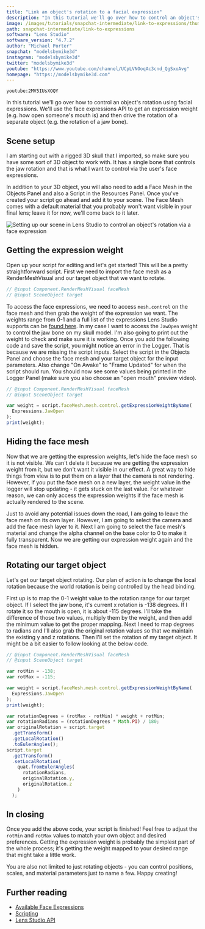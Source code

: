 ```yaml
---
title: "Link an object's rotation to a facial expression"
description: "In this tutorial we'll go over how to control an object's rotation using facial expressions. We'll use the face expressions API to get an expression weight (e.g. how open someone's mouth is) and then drive the rotation of a separate object (e.g. the rotation of a jaw bone)."
image: /images/tutorials/snapchat-intermediate/link-to-expressions/thumbnail.jpg
path: snapchat-intermediate/link-to-expressions
software: "Lens Studio"
software_version: "4.7.2"
author: "Michael Porter"
snapchat: "modelsbymike3d"
instagram: "modelsbymike3d"
twitter: "modelsbymike3d"
youtube: "https://www.youtube.com/channel/UCpLVNOoqAc3cnd_QgSxoAvg"
homepage: "https://modelsbymike3d.com"
---
```


`youtube:2MV5IUsXOQY`

In this tutorial we'll go over how to control an object's rotation using facial expressions. We'll use the face expressions API to get an expression weight (e.g. how open someone's mouth is) and then drive the rotation of a separate object (e.g. the rotation of a jaw bone).

## Scene setup

I am starting out with a rigged 3D skull that I imported, so make sure you have some sort of 3D object to work with. It has a single bone that controls the jaw rotation and that is what I want to control via the user's face expressions.

In addition to your 3D object, you will also need to add a Face Mesh in the Objects Panel and also a Script in the Resources Panel. Once you've created your script go ahead and add it to your scene. The Face Mesh comes with a default material that you probably won't want visible in your final lens; leave it for now, we'll come back to it later.

![Setting up our scene in Lens Studio to control an object's rotation via a face expression](/images/tutorials/snapchat-intermediate/link-to-expressions/scene-setup.jpg)

## Getting the expression weight

Open up your script for editing and let's get started! This will be a pretty straightforward script. First we need to import the face mesh as a RenderMeshVisual and our target object that we want to rotate.

```javascript
// @input Component.RenderMeshVisual faceMesh
// @input SceneObject target
```

To access the face expressions, we need to access `mesh.control` on the face mesh and then grab the weight of the expression we want. The weights range from 0-1 and a full list of the expressions Lens Studio supports can be [found here](https://lensstudio.snapchat.com/api/classes/Expressions/). In my case I want to access the `JawOpen` weight to control the jaw bone on my skull model. I'm also going to print out the weight to check and make sure it is working. Once you add the following code and save the script, you might notice an error in the Logger. That is because we are missing the script inputs. Select the script in the Objects Panel and choose the face mesh and your target object for the input parameters. Also change "On Awake" to "Frame Updated" for when the script should run. You should now see some values being printed in the Logger Panel (make sure you also choose an "open mouth" preview video).

```javascript
// @input Component.RenderMeshVisual faceMesh
// @input SceneObject target

var weight = script.faceMesh.mesh.control.getExpressionWeightByName(
  Expressions.JawOpen
);
print(weight);
```

## Hiding the face mesh

Now that we are getting the expression weights, let's hide the face mesh so it is not visible. We can't delete it because we are getting the expression weight from it, but we don't want it visible in our effect. A great way to hide things from view is to put them on a layer that the camera is not rendering. However, if you put the face mesh on a new layer, the weight value in the logger will stop updating - it gets stuck on the last value. For whatever reason, we can only access the expression weights if the face mesh is actually rendered to the scene.

Just to avoid any potential issues down the road, I am going to leave the face mesh on its own layer. However, I am going to select the camera and add the face mesh layer to it. Next I am going to select the face mesh's material and change the alpha channel on the base color to 0 to make it fully transparent. Now we are getting our expression weight again and the face mesh is hidden.

## Rotating our target object

Let's get our target object rotating. Our plan of action is to change the local rotation because the world rotation is being controlled by the head binding.

First up is to map the 0-1 weight value to the rotation range for our target object. If I select the jaw bone, it's current x rotation is -138 degrees. If I rotate it so the mouth is open, it is about -115 degrees. I'll take the difference of those two values, multiply them by the weight, and then add the minimum value to get the proper mapping. Next I need to map degrees to radians and I'll also grab the original rotation values so that we maintain the existing y and z rotations. Then I'll set the rotation of my target object. It might be a bit easier to follow looking at the below code.

```javascript
// @input Component.RenderMeshVisual faceMesh
// @input SceneObject target

var rotMin = -138;
var rotMax = -115;

var weight = script.faceMesh.mesh.control.getExpressionWeightByName(
  Expressions.JawOpen
);
print(weight);

var rotationDegrees = (rotMax - rotMin) * weight + rotMin;
var rotationRadians = (rotationDegrees * Math.PI) / 180;
var originalRotation = script.target
  .getTransform()
  .getLocalRotation()
  .toEulerAngles();
script.target
  .getTransform()
  .setLocalRotation(
    quat.fromEulerAngles(
      rotationRadians,
      originalRotation.y,
      originalRotation.z
    )
  );
```

## In closing

Once you add the above code, your script is finished! Feel free to adjust the `rotMin` and `rotMax` values to match your own object and desired preferences. Getting the expression weight is probably the simplest part of the whole process; it's getting the weight mapped to your desired range that might take a little work.

You are also not limited to just rotating objects - you can control positions, scales, and material parameters just to name a few. Happy creating!

## Further reading

- [Available Face Expressions](https://lensstudio.snapchat.com/api/classes/Expressions/)
- [Scripting](https://lensstudio.snapchat.com/guides/scripting/scripting-overview/)
- [Lens Studio API](https://lensstudio.snapchat.com/api/)
